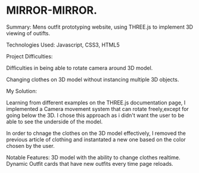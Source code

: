 # MIRROR-MIRROR.

Summary: 
Mens outfit prototyping website, using THREE.js to implement 3D viewing of outifts. 

Technologies Used: 
Javascript, CSS3, HTML5

Project Difficulties: 

Difficulties in being able to rotate camera around 3D model.

Changing clothes on 3D model without instancing multiple 3D objects.

My Solution: 

Learning from different examples on the THREE.js documentation page, I implemented a Camera movement system that can rotate freely,except for going below the 3D. I chose this approach as i didn't want the user to be able to see the underside of the model.

In order to chnage the clothes on the 3D model effectively, I removed the previous article of clothing and instantated a new one based on the color chosen by the user.

Notable Features:
3D model with the ability to change clothes realtime.
Dynamic Outfit cards that have new outfits every time page reloads.
